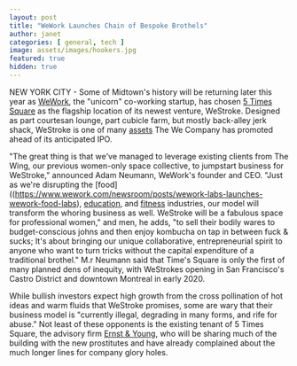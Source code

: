 ```yaml
---
layout: post
title: "WeWork Launches Chain of Bespoke Brothels"
author: janet
categories: [ general, tech ]
image: assets/images/hookers.jpg
featured: true
hidden: true
---
```


NEW YORK CITY - Some of Midtown's history will be returning later this year as [WeWork](https://en.wikipedia.org/wiki/WeWork), the "unicorn" co-working startup, has chosen [5 Times Square](https://www.google.com/maps/search/5+Times+Square,+New+York,+NY+10036/@40.7558284,-73.9896459) as the flagship location of its newest venture, WeStroke. Designed as part courtesan lounge, part cubicle farm, but mostly back-alley jerk shack, WeStroke is one of many [assets](https://www.cnn.com/2018/10/30/tech/wework-school-wegrow/index.html) The We Company has promoted ahead of its anticipated IPO.

"The great thing is that we've managed to leverage existing clients from The Wing, our previous women-only space collective, to jumpstart business for WeStroke," announced Adam Neumann, WeWork's founder and CEO. "Just as we're disrupting the [food]((https://www.wework.com/newsroom/posts/wework-labs-launches-wework-food-labs), [education](https://www.cnn.com/2018/10/30/tech/wework-school-wegrow/index.html), and [fitness](https://www.nytimes.com/2017/10/12/style/wework-fitness-gyms.html) industries, our model will transform the whoring business as well. WeStroke will be a fabulous space for professional women," and men, he adds, "to sell their bodily wares to budget-conscious johns and then enjoy kombucha on tap in between fuck & sucks; It's about bringing our unique collaborative, entrepreneurial spirit to anyone who want to turn tricks without the capital expenditure of a traditional brothel." M.r Neumann said that Time's Square is only the first of many planned dens of inequity, with WeStrokes opening in San Francisco's Castro District and downtown Montreal in early 2020. 

While bullish investors expect high growth from the cross pollination of hot ideas and warm fluids that WeStroke promises, some are wary that their business model is "currently illegal, degrading in many forms, and rife for abuse." Not least of these opponents is the existing tenant of 5 Times Square, the advisory firm [Ernst & Young](https://en.wikipedia.org/wiki/Ernst_%26_Young), who will be sharing much of the building with the new prostitutes and have already complained about the much longer lines for company glory holes.